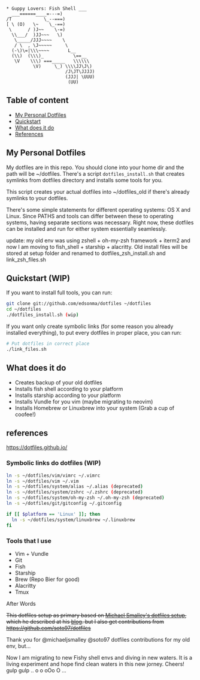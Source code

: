 ```
* Guppy Lovers: Fish Shell ___          
  ___======____=---=)
/T            \_--===)
[ \ (O)   \~    \_-==)
 \      / )J~~    \-=)
  \\___/  )JJ~~~   \)
   \_____/JJJ~~~~    \
   / \  , \J~~~~~     \
  (-\)\=|\\\~~~~       L__
  (\\)  (\\\)_           \==__
   \V    \\\) ===_____   \\\\\\
          \V)     \_) \\\\JJ\J\)
                      /J\JT\JJJJ)
                      (JJJ| \UUU)
                       (UU)
```                    

## Table of content
- [My Personal Dotfiles](#my-personal-dotfiles)
- [Quickstart](#quickstart)
- [What does it do](#what-does-it-do)
- [References](#references)

## My Personal Dotfiles
My dotfiles are in this repo. You should clone into your home dir and the path will be ~/dotfiles. There's a script `dotfiles_install.sh` that creates symlinks from dotfiles directory and installs some tools for you.

This script creates your actual dotfiles into ~/dotfiles_old if there's already symlinks to your dotfiles.

There's some simple statements for different operating systems: OS X and Linux. Since PATHS and tools can differ between these to operating systems, having separate sections was necessary. Right now, these dotfiles can be installed and run for either system essentially seamlessly.

update: my old env was using zshell + oh-my-zsh framework + iterm2 and now I am moving to fish_shell + starship + alacritty. Old install files will be stored at setup folder and renamed to dotfiles_zsh_install.sh and link_zsh_files.sh


## Quickstart (WIP)
If you want to install full tools, you can run:
```bash
git clone git://github.com/edsonma/dotfiles ~/dotfiles
cd ~/dotfiles
./dotfiles_install.sh (wip)
```

If you want only create symbolic links (for some reason you already installed everything), to put every dotfiles in proper place, you can run:
```bash
# Put dotfiles in correct place
./link_files.sh
```
## What does it do
- Creates backup of your old dotfiles
- Installs fish shell according to your platform
- Installs starship according to your platform
- Installs Vundle for you vim (maybe migrating to neovim)
- Installs Homebrew or Linuxbrew into your system (Grab a cup of coofee!)

## references
https://dotfiles.github.io/

### Symbolic links do dotfiles (WIP)
```bash
ln -s ~/dotfiles/vim/vimrc ~/.vimrc
ln -s ~/dotfiles/vim ~/.vim
ln -s ~/dotfiles/system/alias ~/.alias (deprecated)
ln -s ~/dotfiles/system/zshrc ~/.zshrc (deprecated)
ln -s ~/dotfiles/system/oh-my-zsh ~/.oh-my-zsh (deprecated)
ln -s ~/dotfiles/git/gitconfig ~/.gitconfig

if [[ $platform == 'Linux' ]]; then
  ln -s ~/dotfiles/system/linuxbrew ~/.linuxbrew
fi 
```
### Tools that I use
- Vim + Vundle
- Git
- Fish
- Starship
- Brew (Repo Bier for good)
- Alacritty
- Tmux


After Words

~~This dotfiles setup as primary based on [Michael Smalley's dotfiles setup](https://github.com/michaeljsmalley/dotfiles), which he described at his [blog](http://blog.smalleycreative.com/tutorials/using-git-and-github-to-manage-your-dotfiles/). but I also get contributions from https://github.com/soto97/dotfiles~~

Thank you for @michaeljsmalley @soto97 dotfiles contributions for my old env, but...

Now I am migrating to new Fishy shell envs and diving in new waters. It is a living experiment and hope find clean waters in this new jorney. Cheers! gulp gulp .. o o  oOo O ...



